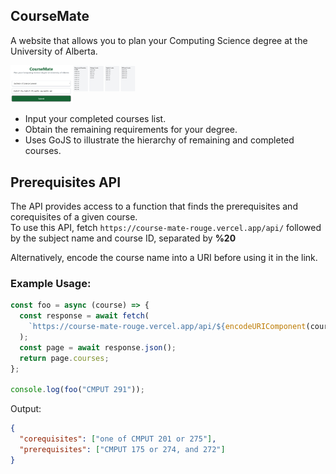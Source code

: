 <h2>CourseMate</h2>
<p>A website that allows you to plan your Computing Science degree at the University of Alberta.</p>

<div style="display: flex">
  <div>
    <img src="https://github.com/349gill/course-mate/blob/main/lib/menu.png?raw=true" width="100px">
  </div>
  <div>
    <img src="https://github.com/349gill/course-mate/blob/main/lib/result.png?raw=true" width="100px">
  </div>
</div>

<ul>
  <li>Input your completed courses list.</li>
  <li>Obtain the remaining requirements for your degree.</li>
  <li>Uses GoJS to illustrate the hierarchy of remaining and completed courses.</li>
</ul>

## Prerequisites API

The API provides access to a function that finds the prerequisites and corequisites of a given course.  
To use this API, fetch `https://course-mate-rouge.vercel.app/api/` followed by the subject name and course ID, separated by **%20**

Alternatively, encode the course name into a URI before using it in the link.

### Example Usage:

```js
const foo = async (course) => {
  const response = await fetch(
    `https://course-mate-rouge.vercel.app/api/${encodeURIComponent(course)}`
  );
  const page = await response.json();
  return page.courses;
};

console.log(foo("CMPUT 291"));
```

Output:

```json
{
  "corequisites": ["one of CMPUT 201 or 275"],
  "prerequisites": ["CMPUT 175 or 274, and 272"]
}
```
